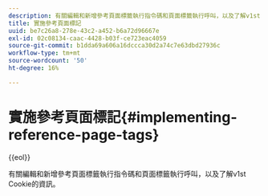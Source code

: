 ```yaml
---
description: 有關編輯和新增參考頁面標籤執行指令碼和頁面標籤執行呼叫，以及了解v1st Cookie的資訊。
title: 實施參考頁面標記
uuid: be7c26a8-278e-43c2-a452-b6a72d96667e
exl-id: 02c08134-caac-4428-b03f-ce723eac4059
source-git-commit: b1dda69a606a16dccca30d2a74c7e63dbd27936c
workflow-type: tm+mt
source-wordcount: '50'
ht-degree: 16%

---
```


# 實施參考頁面標記{#implementing-reference-page-tags}

{{eol}}

有關編輯和新增參考頁面標籤執行指令碼和頁面標籤執行呼叫，以及了解v1st Cookie的資訊。
